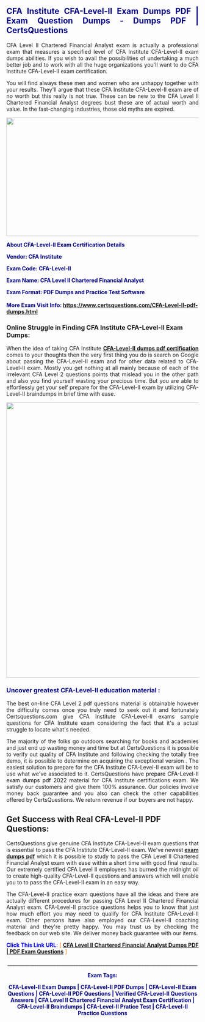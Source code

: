 <h2 style="text-align: justify;"><span style="color: #000080;">CFA Institute CFA-Level-II Exam Dumps PDF | Exam Question Dumps - Dumps PDF | CertsQuestions</span></h2>
<p style="text-align: justify;">CFA Level II Chartered Financial Analyst exam is actually a professional exam that measures a specified level of CFA Institute  CFA-Level-II exam dumps abilities. If you wish to avail the possibilities of undertaking a much better job and to work with all the huge organizations you'll want to do CFA Institute CFA-Level-II exam certification.</p>
<p style="text-align: justify;">You will find always these men and women who are unhappy together with your results. They'll argue that these CFA Institute  CFA-Level-II exam are of no worth but this really is not true. These can be new to the CFA Level II Chartered Financial Analyst degrees bust these are of actual worth and value. In the fast-changing industries, those old myths are expired.</p>
<p><img style="display: block; margin-left: auto; margin-right: auto;" src="https://i.imgur.com/eaP4ae9.png" width="840" height="310" /></p>
<p><span style="color: #000080;"><strong>About CFA-Level-II Exam Certification Details</strong></span></p>
<p><span style="color: #000080;"><strong>Vendor: CFA Institute<br /></strong></span></p>
<p><span style="color: #000080;"><strong>Exam Code: CFA-Level-II</strong></span></p>
<p><span style="color: #000080;"><strong>Exam Name: CFA Level II Chartered Financial Analyst</strong></span></p>
<p><span style="color: #000080;"><strong>Exam Format: PDF Dumps and Practice Test Software<br /><br />More Exam Visit Info: <span style="color: #ff6600;"><a href="https://www.certsquestions.com/CFA-Level-II-pdf-dumps.html">https://www.certsquestions.com/CFA-Level-II-pdf-dumps.html</a></span></strong></span></p>
<h3>Online Struggle in Finding CFA Institute CFA-Level-II Exam Dumps:</h3>
<p style="text-align: justify;">When the idea of taking CFA Institute <a href="https://www.certsquestions.com/CFA-Level-II-pdf-dumps.html"><strong> CFA-Level-II dumps pdf certification</strong></a> comes to your thoughts then the very first thing you do is search on Google about passing the CFA-Level-II exam and for other data related to CFA-Level-II exam. Mostly you get nothing at all mainly because of each of the irrelevant CFA Level 2 questions points that mislead you in the other path and also you find yourself wasting your precious time. But you are able to effortlessly get your self prepare for the CFA-Level-II exam by utilizing CFA-Level-II braindumps in brief time with ease.</p>
<p><a href="https://www.certsquestions.com/CFA-Level-II-pdf-dumps.html"><img style="display: block; margin-left: auto; margin-right: auto;" src="https://i.imgur.com/pxhoKQ2.png" width="720" /></a></p>
<h3><span style="color: #000080;">Uncover greatest  CFA-Level-II education material :</span></h3>
<p style="text-align: justify;">The best on-line CFA Level 2 pdf questions material is obtainable however the difficulty comes once you truly need to seek out it and fortunately Certsquestions.com give CFA Institute CFA-Level-II exams sample questions for CFA Institute  exam considering the fact that it's a actual struggle to locate what's needed.</p>
<p style="text-align: justify;">The majority of the folks go outdoors searching for books and academies and just end up wasting money and time but at CertsQuestions it is possible to verify out quality of CFA Institute  and following checking the totally free demo, it is possible to determine on acquiring the exceptional version . The easiest solution to prepare for the CFA Institute CFA-Level-II exam will be to use what we've associated to it. CertsQuestions have <span style="color: #000000;">prepare CFA-Level-II exam dumps pdf 2022</span> material for CFA Institute certifications exam. We satisfy our customers and give them 100% assurance. Our policies involve money back guarantee and you also can check the other capabilities offered by CertsQuestions. We return revenue if our buyers are not happy.</p>
<h2>Get Success with Real CFA-Level-II PDF Questions:</h2>
<p style="text-align: justify;">CertsQuestions give genuine CFA Institute CFA-Level-II exam questions that is essential to pass the CFA Institute  CFA-Level-II exam. We've newest<strong>&nbsp;<a href="https://www.certsquestions.com/">exam dumps pdf</a></strong>&nbsp;which it is possible to study to pass the CFA Level II Chartered Financial Analyst exam with ease within a short time with good final results. Our extremely certified CFA Level II employees has burned the midnight oil to create high-quality CFA-Level-II questions and answers which will enable you to to pass the CFA-Level-II exam in an easy way.</p>
<p style="text-align: justify;">The CFA-Level-II practice exam questions have all the ideas and there are actually different procedures for passing CFA Level II Chartered Financial Analyst exam. CFA-Level-II practice questions helps you to know that just how much effort you may need to qualify for CFA Institute  CFA-Level-II exam. Other persons have also employed our CFA-Level-II coaching material and they're pretty happy. You may trust us by checking the feedback on our web site. We deliver money back guarantee with our items.</p>
<p style="text-align: justify;"><span style="color: #0000ff;"><strong>Click This Link URL</strong>:</span> <span style="color: #ff6600;">[ <strong><a href="https://www.certsquestions.com/cfa-level-ii-certification.html">CFA Level II Chartered Financial Analyst Dumps PDF | PDF Exam Questions</a></strong> ]</span></p>
<p style="text-align: center;">______________________________________________________________________________</p>
<p style="text-align: center;"><span style="color: #000080;"><strong>Exam Tags:</strong></span></p>
<p style="text-align: center;"><span style="color: #000080;"><strong>CFA-Level-II Exam Dumps | CFA-Level-II PDF Dumps | CFA-Level-II Exam Questions | CFA-Level-II PDF Questions | Verified CFA-Level-II Questions Answers | CFA Level II Chartered Financial Analyst Exam Certification | CFA-Level-II Braindumps | CFA-Level-II Pratice Test | CFA-Level-II Practice Questions</strong></span></p>

